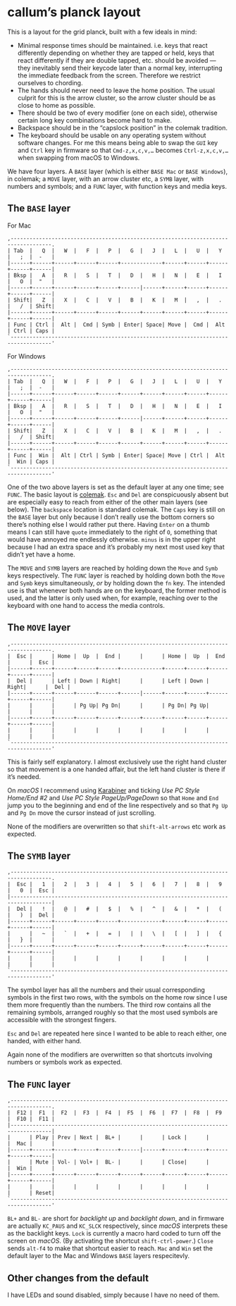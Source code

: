 # callum’s planck layout

This is a layout for the grid planck, built with a few ideals in mind:

- Minimal response times should be maintained. i.e. keys that react differently depending on whether they are tapped or held, keys that react differently if they are double tapped, etc. should be avoided — they inevitably send their keycode later than a normal key, interrupting the immediate feedback from the screen. Therefore we restrict ourselves to chording.
- The hands should never need to leave the home position. The usual culprit for this is the arrow cluster, so the arrow cluster should be as close to home as possible.
- There should be two of every modifier (one on each side), otherwise certain long key combinations become hard to make.
- Backspace should be in the “capslock position” in the colemak tradition.
- The keyboard should be usable on any operating system without software changes. For me this means being able to swap the `GUI` key and `Ctrl` key in firmware so that `Cmd-z,x,c,v,…` becomes `Ctrl-z,x,c,v,…` when swapping from macOS to Windows.

We have four layers. A `BASE` layer (which is either `BASE Mac` or `BASE Windows`), in colemak; a `MOVE` layer, with an arrow cluster etc, a `SYMB` layer, with numbers and symbols; and a `FUNC` layer, with function keys and media keys.

## The `BASE` layer
For Mac
```
,-----------------------------------------------------------------------------------.
| Tab  |   Q  |   W  |   F  |   P  |   G  |   J  |   L  |   U  |   Y  |   ;  |  -   |
|------+------+------+------+------+-------------+------+------+------+------+------|
| Bksp |   A  |   R  |   S  |   T  |   D  |   H  |   N  |   E  |   I  |   O  |  "   |
|------+------+------+------+------+------|------+------+------+------+------+------|
| Shift|   Z  |   X  |   C  |   V  |   B  |   K  |   M  |   ,  |   .  |   /  | Shift|
|------+------+------+------+------+------+------+------+------+------+------+------|
| Func | Ctrl |  Alt |  Cmd | Symb | Enter| Space| Move |  Cmd |  Alt | Ctrl | Caps |
`-----------------------------------------------------------------------------------'
```
 
For Windows
```
,-----------------------------------------------------------------------------------.
| Tab  |   Q  |   W  |   F  |   P  |   G  |   J  |   L  |   U  |   Y  |   ;  |  -   |
|------+------+------+------+------+------+------+------+------+------+------+------|
| Bksp |   A  |   R  |   S  |   T  |   D  |   H  |   N  |   E  |   I  |   O  |  "   |
|------+------+------+------+------+------|------+------+------+------+------+------|
| Shift|   Z  |   X  |   C  |   V  |   B  |   K  |   M  |   ,  |   .  |   /  | Shift|
|------+------+------+------+------+------+------+------+------+------+------+------|
| Func |  Win |  Alt | Ctrl | Symb | Enter| Space| Move | Ctrl |  Alt |  Win | Caps |
`-----------------------------------------------------------------------------------'
```

One of the two above layers is set as the default layer at any one time; see `FUNC`. The basic layout is [colemak](https://colemak.com). `Esc` and `Del` are conspicuously absent but are especially easy to reach from either of the other main layers (see below). The `backspace` location is standard colemak. The `Caps` key is still on the `BASE` layer but only because I  don’t really use the bottom corners so there’s nothing else I would rather put there. Having `Enter` on a thumb means I can still have `quote` immediately to the right of `O`, something that would have annoyed me endlessly otherwise. `minus` is in the upper right because I had an extra space and it’s probably my next most used key that didn’t yet have a home.

The `MOVE` and `SYMB` layers are reached by holding down the `Move` and `Symb` keys respectively. The `FUNC` layer is reached by holding down both the `Move` and `Symb` keys simultaneously, *or* by holding down the `fn` key. The intended use is that whenever both hands are on the keyboard, the former method is used, and the latter is only used when, for example, reaching over to the keyboard with one hand to access the media controls.

## The `MOVE` layer
```
,-----------------------------------------------------------------------------------.
|  Esc |      | Home |  Up  |  End |      |      | Home |  Up  |  End |      |  Esc |
|------+------+------+------+------+-------------+------+------+------+------+------|
|  Del |      | Left | Down | Right|      |      | Left | Down | Right|      |  Del |
|------+------+------+------+------+------|------+------+------+------+------+------|
|      |      |      | Pg Up| Pg Dn|      |      | Pg Dn| Pg Up|      |      |      |
|------+------+------+------+------+------+------+------+------+------+------+------|
|      |      |      |      |      |      |      |      |      |      |      |      |
`-----------------------------------------------------------------------------------'
```

This is fairly self explanatory. I almost exclusively use the right hand cluster so that movement is a one handed affair, but the left hand cluster is there if it’s needed.

On *macOS* I recommend using [Karabiner](https://pqrs.org/osx/karabiner/) and ticking *Use PC Style Home/End #2* and *Use PC Style PageUp/PageDown* so that `Home` and `End` jump you to the beginning and end of the line respectively and so that `Pg Up` and `Pg Dn` move the cursor instead of just scrolling.

None of the modifiers are overwritten so that `shift-alt-arrows` etc work as expected.

## The `SYMB` layer
```
,-----------------------------------------------------------------------------------.
|  Esc |   1  |   2  |   3  |   4  |   5  |   6  |   7  |   8  |   9  |   0  |  Esc |
|-----------------------------------------------------------------------------------|
|  Del |   !  |   @  |   #  |   $  |   %  |   ^  |   &  |   *  |   (  |   )  |  Del |
|------+------+------+------+------+-------------+------+------+------+------+------|
|      |   ~  |   `  |   +  |   =  |   |  |   \  |   [  |   ]  |   {  |   }  |      |
|------+------+------+------+------+------+------+------+------+------+------+------|
|      |      |      |      |      |      |      |      |      |      |      |      |
`-----------------------------------------------------------------------------------'
```

The symbol layer has all the numbers and their usual corresponding symbols in the first two rows, with the symbols on the home row since I use them more frequently than the numbers. The third row contains all the remaining symbols, arranged roughly so that the most used symbols are accessible with the strongest fingers.

`Esc` and `Del` are repeated here since I wanted to be able to reach either, one handed, with either hand.

Again none of the modifiers are overwritten so that shortcuts involving numbers or symbols work as expected.

## The `FUNC` layer
```
,-----------------------------------------------------------------------------------.
|  F12 |  F1  |  F2  |  F3  |  F4  |  F5  |  F6  |  F7  |  F8  |  F9  |  F10 |  F11 |
|-----------------------------------------------------------------------------------|
|      | Play | Prev | Next |  BL+ |      |      | Lock |      |      |  Mac |      |
|------+------+------+------+------+------|------+------+------+------+------+------|
|      | Mute | Vol- | Vol+ |  BL- |      |      | Close|      |      |  Win |      |
|------+------+------+------+------+------+------+------+------+------+------+------|
|      |      |      |      |      |      |      |      |      |      |      | Reset|
`-----------------------------------------------------------------------------------'
```

`BL+` and `BL-` are short for *backlight up* and *backlight down*, and in firmware are actually `KC_PAUS` and `KC_SLCK` respectively, since *macOS* interprets these as the backlight keys. `Lock` is currently a macro hard coded to turn off the screen on *macOS*. (By activating the shortcut `shift-ctrl-power`.) `Close` sends `alt-f4` to make that shortcut easier to reach. `Mac` and `Win` set the default layer to the Mac and Windows `BASE` layers respecitevly.

## Other changes from the default
I have LEDs and sound disabled, simply because I have no need of them.
